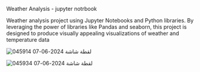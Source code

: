 Weather Analysis - jupyter notrbook 

Weather analysis project using Jupyter Notebooks and Python libraries. By leveraging the power of libraries like Pandas and seaborn, this project is designed to produce visually appealing visualizations of weather and temperature data  

![لقطة شاشة 2024-06-07 045914](https://github.com/AbrarAlanazi/Weather-Analysis-jupyter-notebook---/assets/90579236/7c76e8b4-a77f-4352-a8c7-df56eaa53e69)

![لقطة شاشة 2024-06-07 045934](https://github.com/AbrarAlanazi/Weather-Analysis-jupyter-notebook---/assets/90579236/aafef54f-aa07-44c2-9284-d3457bb6e398)
